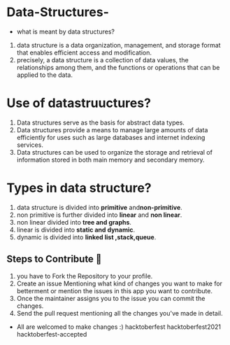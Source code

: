 # Data-Structures-
* what is meant by data structures?
 1. data structure is a data organization, management, and storage format that enables efficient access and modification.
 2.  precisely, a data structure is a collection of data values, the relationships among them, and the functions or operations that can be applied to the data.
 # Use of datastruuctures?
 1. Data structures serve as the basis for abstract data types.
 2. Data structures provide a means to manage large amounts of data efficiently for uses such as large databases and internet indexing services.
 3.  Data structures can be used to organize the storage and retrieval of information stored in both main memory and secondary memory.
 # Types in data structure?
 1. data structure is divided into **primitive** and**non-primitive**.
 2. non primitive is further divided into **linear** and **non linear**.
 3. non linear divided into **tree and graphs**.
 4. linear is divided into **static and dynamic**.
 5. dynamic is divided into **linked list ,stack,queue**.
 ## Steps to Contribute 📑

1. you have to Fork the Repository to your profile.
2. Create an issue Mentioning what kind of changes you want to make for betterment or mention the issues in this app you want to contribute.
3. Once the maintainer assigns you to the issue you can commit the changes.
4. Send the pull request mentioning all the changes you've made in detail.

* All are welcomed to make changes :)
hacktoberfest hacktoberfest2021 hacktoberfest-accepted

